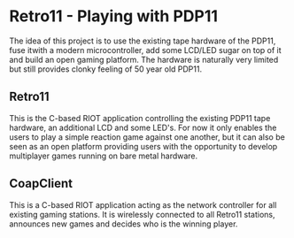 # Retro11 - Playing with PDP11

The idea of this project is to use the existing tape hardware of the PDP11, fuse
itwith a modern microcontroller, add some LCD/LED sugar on top of it and build
an open gaming platform. The hardware is naturally very limited but still
provides clonky feeling of 50 year old PDP11.

## Retro11

This is the C-based RIOT application controlling the existing PDP11 tape hardware,
an additional LCD and some LED's. For now it only enables the users to play a simple
reaction game against one another, but it can also be seen as an open platform
providing users with the opportunity to develop multiplayer games running on bare
metal hardware.

## CoapClient

This is a C-based RIOT application acting as the network controller for all
existing gaming stations. It is wirelessly connected to all Retro11 stations,
announces new games and decides who is the winning player.
